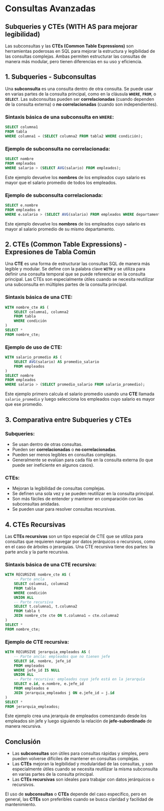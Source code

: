 # Consultas Avanzadas

## Subqueries y CTEs (WITH AS para mejorar legibilidad)

Las subconsultas y las **CTEs (Common Table Expressions)** son herramientas poderosas en SQL para mejorar la estructura y legibilidad de las consultas complejas. Ambas permiten estructurar las consultas de manera más modular, pero tienen diferencias en su uso y eficiencia.

## **1. Subqueries** - Subconsultas

Una **subconsulta** es una consulta dentro de otra consulta. Se puede usar en varias partes de la consulta principal, como en la cláusula **`WHERE`**, **`FROM`**, o **`SELECT`**. Las subconsultas pueden ser **correlacionadas** (cuando dependen de la consulta externa) o **no correlacionadas** (cuando son independientes).

### Sintaxis básica de una subconsulta en **`WHERE`**:
```sql
SELECT columna1
FROM tabla
WHERE columna1 = (SELECT columna2 FROM tabla2 WHERE condición);
```

### Ejemplo de subconsulta **no correlacionada**:
```sql
SELECT nombre
FROM empleados
WHERE salario > (SELECT AVG(salario) FROM empleados);
```
Este ejemplo devuelve los **nombres** de los empleados cuyo salario es mayor que el salario promedio de todos los empleados.

### Ejemplo de subconsulta **correlacionada**:
```sql
SELECT e.nombre
FROM empleados e
WHERE e.salario > (SELECT AVG(salario) FROM empleados WHERE departamento = e.departamento);
```
Este ejemplo devuelve los **nombres** de los empleados cuyo salario es mayor al salario promedio de su mismo departamento.

## **2. CTEs (Common Table Expressions)** - Expresiones de Tabla Común

Una **CTE** es una forma de estructurar las consultas SQL de manera más legible y modular. Se define con la palabra clave **`WITH`** y se utiliza para definir una consulta temporal que se puede referenciar en la consulta principal. Las CTEs son especialmente útiles cuando se necesita reutilizar una subconsulta en múltiples partes de la consulta principal.

### Sintaxis básica de una CTE:
```sql
WITH nombre_cte AS (
    SELECT columna1, columna2
    FROM tabla
    WHERE condición
)
SELECT *
FROM nombre_cte;
```

### Ejemplo de uso de CTE:
```sql
WITH salario_promedio AS (
    SELECT AVG(salario) AS promedio_salario
    FROM empleados
)
SELECT nombre
FROM empleados
WHERE salario > (SELECT promedio_salario FROM salario_promedio);
```
Este ejemplo primero calcula el salario promedio usando una **CTE** llamada `salario_promedio` y luego selecciona los empleados cuyo salario es mayor que ese promedio.

## **3. Comparativa entre Subqueries y CTEs**

### Subqueries:
- Se usan dentro de otras consultas.
- Pueden ser **correlacionadas** o **no correlacionadas**.
- Pueden ser menos legibles en consultas complejas.
- Generalmente se evalúan para cada fila en la consulta externa (lo que puede ser ineficiente en algunos casos).

### CTEs:
- Mejoran la legibilidad de consultas complejas.
- Se definen una sola vez y se pueden reutilizar en la consulta principal.
- Son más fáciles de entender y mantener en comparación con las subconsultas anidadas.
- Se pueden usar para resolver consultas recursivas.

## **4. CTEs Recursivas**

Las **CTEs recursivas** son un tipo especial de CTE que se utiliza para consultas que requieren navegar por datos jerárquicos o recursivos, como en el caso de árboles o jerarquías. Una CTE recursiva tiene dos partes: la parte ancla y la parte recursiva.

### Sintaxis básica de una CTE recursiva:
```sql
WITH RECURSIVE nombre_cte AS (
    -- Parte ancla
    SELECT columna1, columna2
    FROM tabla
    WHERE condición
    UNION ALL
    -- Parte recursiva
    SELECT t.columna1, t.columna2
    FROM tabla t
    JOIN nombre_cte cte ON t.columna1 = cte.columna2
)
SELECT *
FROM nombre_cte;
```

### Ejemplo de CTE recursiva:
```sql
WITH RECURSIVE jerarquia_empleados AS (
    -- Parte ancla: empleados que no tienen jefe
    SELECT id, nombre, jefe_id
    FROM empleados
    WHERE jefe_id IS NULL
    UNION ALL
    -- Parte recursiva: empleados cuyo jefe está en la jerarquía
    SELECT e.id, e.nombre, e.jefe_id
    FROM empleados e
    JOIN jerarquia_empleados j ON e.jefe_id = j.id
)
SELECT *
FROM jerarquia_empleados;
```
Este ejemplo crea una jerarquía de empleados comenzando desde los empleados sin jefe y luego siguiendo la relación de **jefe-subordinado** de manera recursiva.

## **Conclusión**

- Las **subconsultas** son útiles para consultas rápidas y simples, pero pueden volverse difíciles de mantener en consultas complejas.
- Las **CTEs** mejoran la legibilidad y modularidad de las consultas, y son especialmente útiles cuando se necesita reutilizar la misma subconsulta en varias partes de la consulta principal.
- Las **CTEs recursivas** son ideales para trabajar con datos jerárquicos o recursivos.

El uso de **subconsultas** o **CTEs** depende del caso específico, pero en general, las **CTEs** son preferibles cuando se busca claridad y facilidad de mantenimiento.
